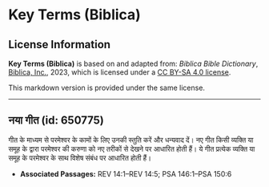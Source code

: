 # Key Terms (Biblica)

## License Information

**Key Terms (Biblica)** is based on and adapted from: _Biblica Bible Dictionary_, [Biblica, Inc.](https://www.biblica.com/), 2023, which is licensed under a [CC BY-SA 4.0 license](https://creativecommons.org/licenses/by-sa/4.0/legalcode.en).

This markdown version is provided under the same license.



--------------------------------

## नया गीत (id: 650775)

गीत के माध्यम से परमेश्वर के कामों के लिए उनकी स्तुति करें और धन्यवाद दें। नए गीत किसी व्यक्ति या समूह के द्वारा परमेश्वर की करुणा को नए तरीकों से देखने पर आधारित होती हैं। ये गीत प्रत्येक व्यक्ति या समूह के परमेश्वर के साथ विशेष संबंध पर आधारित होती हैं।

* **Associated Passages:** REV 14:1–REV 14:5; PSA 146:1–PSA 150:6


